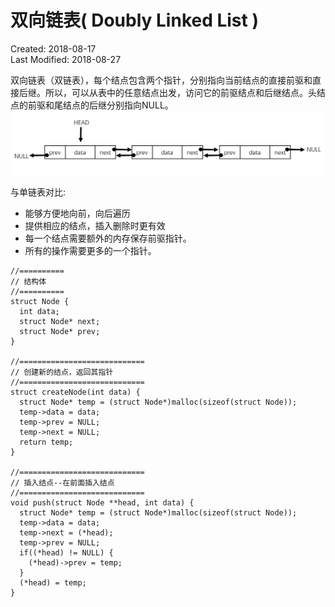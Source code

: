 # 双向链表( Doubly Linked List )
Created: 2018-08-17  
Last Modified: 2018-08-27  

双向链表（双链表），每个结点包含两个指针，分别指向当前结点的直接前驱和直接后继。所以，可以从表中的任意结点出发，访问它的前驱结点和后继结点。头结点的前驱和尾结点的后继分别指向NULL。
![Image](./images/DLList.png)

与单链表对比:
- 能够方便地向前，向后遍历
- 提供相应的结点，插入删除时更有效
- 每一个结点需要额外的内存保存前驱指针。
- 所有的操作需要更多的一个指针。

```
//==========
// 结构体
//==========
struct Node {
  int data;
  struct Node* next;
  struct Node* prev;
}

//============================
// 创建新的结点，返回其指针
//============================
struct createNode(int data) {
  struct Node* temp = (struct Node*)malloc(sizeof(struct Node));
  temp->data = data;
  temp->prev = NULL;
  temp->next = NULL;
  return temp;
}

//============================
// 插入结点--在前面插入结点
//============================
void push(struct Node **head, int data) {
  struct Node* temp = (struct Node*)malloc(sizeof(struct Node));
  temp->data = data;
  temp->next = (*head);
  temp->prev = NULL;
  if((*head) != NULL) {
    (*head)->prev = temp;
  }
  (*head) = temp;
}

```
